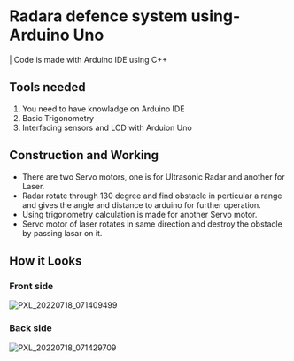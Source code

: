# Radara defence system using-Arduino Uno
| Code is made with Arduino IDE using C++  

## Tools needed
1. You need to have knowladge on Arduino IDE  
2. Basic Trigonometry 
3. Interfacing sensors and LCD with Arduion Uno
## Construction and Working 
 * There are two Servo motors, one is for Ultrasonic Radar and another for Laser.
 * Radar rotate through 130 degree and find obstacle in perticular a range and gives the angle and distance to arduino for further operation.
 * Using trigonometry calculation is made for another Servo motor.
 * Servo motor of laser rotates in same direction and destroy the obstacle by passing lasar on it.
 
## How it Looks
### Front side
![PXL_20220718_071409499](https://user-images.githubusercontent.com/107678418/183066187-a0e45f07-1919-44f4-8c6c-17a2a9a7e3c5.jpg)
### Back side
![PXL_20220718_071429709](https://user-images.githubusercontent.com/107678418/183065957-9f6c5246-b7a6-4746-adfa-5c91dd680dc7.jpg)
